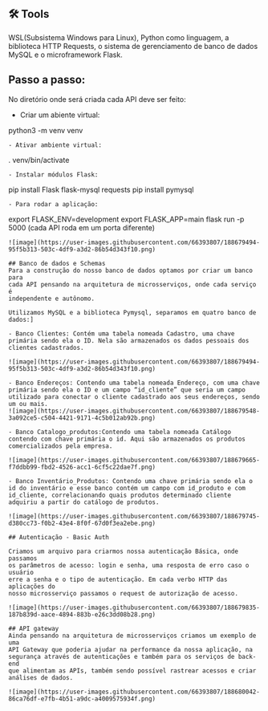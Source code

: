 
## 🛠 Tools

WSL(Subsistema Windows para Linux), Python como linguagem, a biblioteca
HTTP Requests, o sistema de gerenciamento de banco de dados MySQL e o
microframework Flask.

## Passo a passo:
No diretório onde será criada cada API deve ser feito:
- Criar um abiente virtual:

python3 -m venv venv
```
- Ativar ambiente virtual:
```
. venv/bin/activate
```
- Instalar módulos Flask:
```
pip install Flask flask-mysql requests
pip install pymysql
```
- Para rodar a aplicação:
```
export FLASK_ENV=development
export FLASK_APP=main
flask run -p 5000 (cada API roda em um porta diferente)
```
![image](https://user-images.githubusercontent.com/66393807/188679494-95f5b313-503c-4df9-a3d2-86b54d343f10.png)

## Banco de dados e Schemas
Para a construção do nosso banco de dados optamos por criar um banco para
cada API pensando na arquitetura de microsserviços, onde cada serviço é
independente e autônomo.

Utilizamos MySQL e a biblioteca Pymysql, separamos em quatro banco de
dados:]

- Banco Clientes: Contém uma tabela nomeada Cadastro, uma chave primária sendo ela o ID. Nela são armazenados os dados pessoais dos clientes cadastrados.

![image](https://user-images.githubusercontent.com/66393807/188679494-95f5b313-503c-4df9-a3d2-86b54d343f10.png)

- Banco Endereços: Contendo uma tabela nomeada Endereço, com uma chave primária sendo ela o ID e um campo “id_cliente” que seria um campo utilizado para conectar o cliente cadastrado aos seus endereços, sendo um ou mais.
![image](https://user-images.githubusercontent.com/66393807/188679548-3a092ce5-c504-4421-9171-4c5b012ab92b.png)

- Banco Catalogo_produtos:Contendo uma tabela nomeada Catálogo contendo com chave primária o id. Aqui são armazenados os produtos comercializados pela empresa.

![image](https://user-images.githubusercontent.com/66393807/188679665-f7ddbb99-fbd2-4526-acc1-6cf5c22dae7f.png)

- Banco Inventário_Produtos: Contendo uma chave primária sendo ela o id do inventário e esse banco contém um campo com id_produto e com id_cliente, correlacionando quais produtos determinado cliente adquiriu a partir do catálogo de produtos.

![image](https://user-images.githubusercontent.com/66393807/188679745-d380cc73-f0b2-43e4-8f0f-67d0f3ea2ebe.png)

## Autenticação - Basic Auth

Criamos um arquivo para criarmos nossa autenticação Básica, onde passamos
os parâmetros de acesso: login e senha, uma resposta de erro caso o usuário
erre a senha e o tipo de autenticação. Em cada verbo HTTP das aplicações do
nosso microsserviço passamos o request de autorização de acesso.

![image](https://user-images.githubusercontent.com/66393807/188679835-187b839d-aace-4894-883b-e26c3dd08b28.png)

## API gateway
Ainda pensando na arquitetura de microsserviços criamos um exemplo de uma
API Gateway que poderia ajudar na performance da nossa aplicação, na
segurança através de autenticações e também para os serviços de back-end
que alimentam as APIs, também sendo possível rastrear acessos e criar
análises de dados.

![image](https://user-images.githubusercontent.com/66393807/188680042-86ca76df-e7fb-4b51-a9dc-a4009575934f.png)
